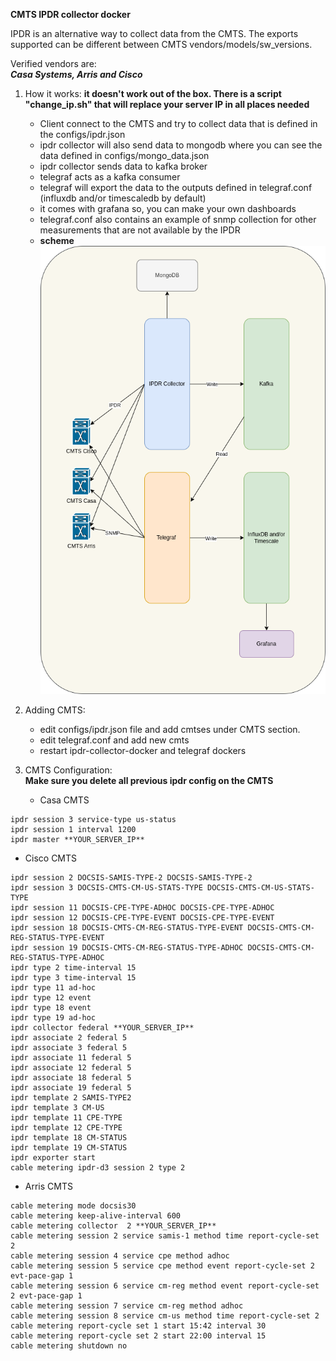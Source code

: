 **CMTS IPDR collector docker**

IPDR is an alternative way to collect data from the CMTS. The exports supported can be different between CMTS vendors/models/sw_versions.

Verified vendors are:<br>
***Casa Systems, Arris and Cisco***

1. How it works:
   **it doesn't work out of the box. There is a script "change_ip.sh" that will replace your server IP in all places needed**
   - Client connect to the CMTS and try to collect data that is defined in the configs/ipdr.json
   - ipdr collector will also send data to mongodb where you can see the data defined in configs/mongo_data.json
   - ipdr collector sends data to kafka broker
   - telegraf acts as a kafka consumer
   - telegraf will export the data to the outputs defined in telegraf.conf (influxdb and/or timescaledb by default)
   - it comes with grafana so, you can make your own dashboards
   - telegraf.conf also contains an example of snmp collection for other measurements that are not available by the IPDR
   - **scheme**<br>
![Screenshot of a comment on a GitHub issue showing an image, added in the Markdown, of an Octocat smiling and raising a tentacle.](/assets/images/ipdr-docker-scheme.png)    

2. Adding CMTS:
   - edit configs/ipdr.json file and add cmtses under CMTS section.
   - edit telegraf.conf and add new cmts
   - restart ipdr-collector-docker and telegraf dockers

2. CMTS Configuration:<br>
**Make sure you delete all previous ipdr config on the CMTS**

   - Casa CMTS
```
ipdr session 3 service-type us-status
ipdr session 1 interval 1200
ipdr master **YOUR_SERVER_IP**
```
   - Cisco CMTS
```
ipdr session 2 DOCSIS-SAMIS-TYPE-2 DOCSIS-SAMIS-TYPE-2
ipdr session 3 DOCSIS-CMTS-CM-US-STATS-TYPE DOCSIS-CMTS-CM-US-STATS-TYPE
ipdr session 11 DOCSIS-CPE-TYPE-ADHOC DOCSIS-CPE-TYPE-ADHOC
ipdr session 12 DOCSIS-CPE-TYPE-EVENT DOCSIS-CPE-TYPE-EVENT
ipdr session 18 DOCSIS-CMTS-CM-REG-STATUS-TYPE-EVENT DOCSIS-CMTS-CM-REG-STATUS-TYPE-EVENT
ipdr session 19 DOCSIS-CMTS-CM-REG-STATUS-TYPE-ADHOC DOCSIS-CMTS-CM-REG-STATUS-TYPE-ADHOC
ipdr type 2 time-interval 15
ipdr type 3 time-interval 15
ipdr type 11 ad-hoc
ipdr type 12 event
ipdr type 18 event
ipdr type 19 ad-hoc
ipdr collector federal **YOUR_SERVER_IP**
ipdr associate 2 federal 5
ipdr associate 3 federal 5
ipdr associate 11 federal 5
ipdr associate 12 federal 5
ipdr associate 18 federal 5
ipdr associate 19 federal 5
ipdr template 2 SAMIS-TYPE2
ipdr template 3 CM-US
ipdr template 11 CPE-TYPE
ipdr template 12 CPE-TYPE
ipdr template 18 CM-STATUS
ipdr template 19 CM-STATUS
ipdr exporter start
cable metering ipdr-d3 session 2 type 2
```
   - Arris CMTS
```
cable metering mode docsis30
cable metering keep-alive-interval 600
cable metering collector  2 **YOUR_SERVER_IP**
cable metering session 2 service samis-1 method time report-cycle-set 2
cable metering session 4 service cpe method adhoc
cable metering session 5 service cpe method event report-cycle-set 2 evt-pace-gap 1
cable metering session 6 service cm-reg method event report-cycle-set 2 evt-pace-gap 1
cable metering session 7 service cm-reg method adhoc
cable metering session 8 service cm-us method time report-cycle-set 2
cable metering report-cycle set 1 start 15:42 interval 30
cable metering report-cycle set 2 start 22:00 interval 15
cable metering shutdown no
```